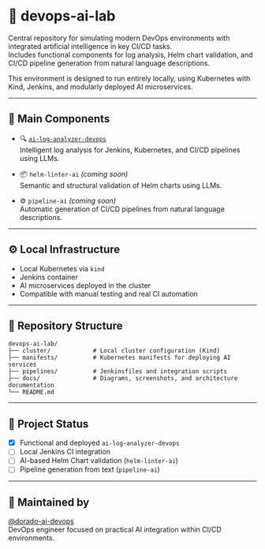 # 🧪 devops-ai-lab

Central repository for simulating modern DevOps environments with integrated artificial intelligence in key CI/CD tasks.  
Includes functional components for log analysis, Helm chart validation, and CI/CD pipeline generation from natural language descriptions.

This environment is designed to run entirely locally, using Kubernetes with Kind, Jenkins, and modularly deployed AI microservices.

---

## 🧱 Main Components

- 🔍 [`ai-log-analyzer-devops`](https://github.com/dorado-ai-devops/ai-log-analyzer-devops)  
  Intelligent log analysis for Jenkins, Kubernetes, and CI/CD pipelines using LLMs.

- 📦 `helm-linter-ai` *(coming soon)*  
  Semantic and structural validation of Helm charts using LLMs.

- ⚙️ `pipeline-ai` *(coming soon)*  
  Automatic generation of CI/CD pipelines from natural language descriptions.

---

## ⚙️ Local Infrastructure

- Local Kubernetes via `kind`
- Jenkins container
- AI microservices deployed in the cluster
- Compatible with manual testing and real CI automation

---

## 📂 Repository Structure

```
devops-ai-lab/
├── cluster/            # Local cluster configuration (Kind)
├── manifests/          # Kubernetes manifests for deploying AI services
├── pipelines/          # Jenkinsfiles and integration scripts
├── docs/               # Diagrams, screenshots, and architecture documentation
└── README.md
```

---

## 📌 Project Status

- [x] Functional and deployed `ai-log-analyzer-devops`
- [ ] Local Jenkins CI integration
- [ ] AI-based Helm Chart validation (`helm-linter-ai`)
- [ ] Pipeline generation from text (`pipeline-ai`)

---

## 👤 Maintained by

[@dorado-ai-devops](https://github.com/dorado-ai-devops)  
DevOps engineer focused on practical AI integration within CI/CD environments.